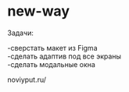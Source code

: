 # new-way

Задачи:<br>

 -cверстать макет из Figma <br>
 -сделать адаптив под все экраны <br>
 -сделать модальные окна <br>

noviyput.ru/